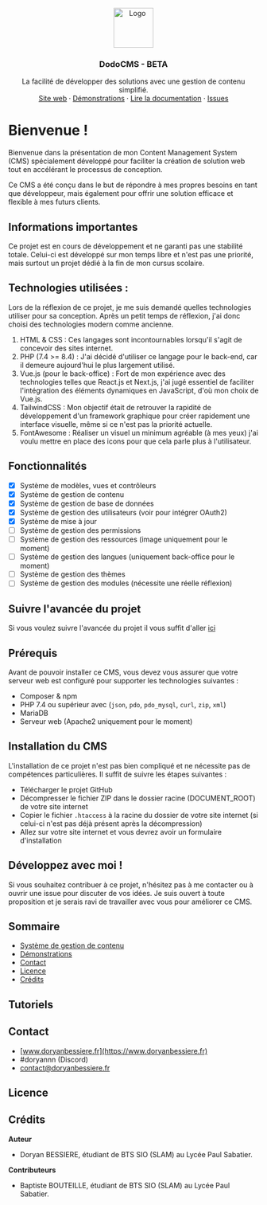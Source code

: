 <br />
<div align="center">
  <a href="https://github.com/othneildrew/Best-README-Template">
    <img src="https://i.ibb.co/tzw8HHt/Microsoft-Fluentui-Emoji-3d-Dodo-3d-1024-2.png" alt="Logo" width="80" height="80">
  </a>

<h3 align="center"><strong>DodoCMS</strong> - BETA</h3>

  <p align="center">
    La facilité de développer des solutions avec une gestion de contenu simplifié.
    <br />
    <a href="https://dodocms.doryanbessiere.fr">Site web</a>
    ·
    <a href="https://github.com/BDoryan/dodocms-mvc">Démonstrations</a>
    ·
    <a href="https://github.com/BDoryan/dodocms-mvc">Lire la documentation</a>
    ·
    <a href="https://github.com/BDoryan/dodocms-mvc/issues">Issues</a>
  </p>
</div>

# Bienvenue !
Bienvenue dans la présentation de mon Content Management System (CMS) spécialement 
développé pour faciliter la création de solution web tout en accélérant le processus de 
conception.

Ce CMS a été conçu dans le but de répondre à mes propres besoins en tant 
que développeur, mais également pour offrir une solution efficace et flexible 
à mes futurs clients.

## Informations importantes

Ce projet est en cours de développement et ne garanti pas une stabilité totale. 
Celui-ci est développé sur mon temps libre et n'est pas une priorité, mais surtout
un projet dédié à la fin de mon cursus scolaire.

## Technologies utilisées :

Lors de la réflexion de ce projet, je me suis demandé quelles technologies utiliser
pour sa conception. Après un petit temps de réflexion, j'ai donc choisi des
technologies modern comme ancienne.

<ol>
    <li>HTML & CSS : Ces langages sont incontournables lorsqu'il s'agit de concevoir des sites internet.</li>
    <li>PHP (7.4 >= 8.4) : J'ai décidé d'utiliser ce langage pour le back-end, car il demeure aujourd'hui le plus largement utilisé.</li>
    <li>Vue.js (pour le back-office) : Fort de mon expérience avec des technologies telles que React.js et Next.js, j'ai jugé essentiel de faciliter l'intégration des éléments dynamiques en JavaScript, d'où mon choix de Vue.js.</li>
    <li>TailwindCSS : Mon objectif était de retrouver la rapidité de développement d'un framework graphique pour créer rapidement une interface visuelle, même si ce n'est pas la priorité actuelle.</li>
    <li>FontAwesome : Réaliser un visuel un minimum agréable (à mes yeux) j'ai voulu mettre en place des icons pour que cela parle plus à l'utilisateur.</li>
</ol>

## Fonctionnalités
- [x] Système de modèles, vues et contrôleurs
- [x] Système de gestion de contenu
- [x] Système de gestion de base de données
- [x] Système de gestion des utilisateurs (voir pour intégrer OAuth2)
- [X] Système de mise à jour 
- [ ] Système de gestion des permissions
- [ ] Système de gestion des ressources (image uniquement pour le moment)
- [ ] Système de gestion des langues (uniquement back-office pour le moment)
- [ ] Système de gestion des thèmes
- [ ] Système de gestion des modules (nécessite une réelle réflexion)

## Suivre l'avancée du projet
Si vous voulez suivre l'avancée du projet il vous suffit d'aller [ici](https://hissing-mink-d0d.notion.site/DodoCMS-6f1cd7c39fad48d1a0e7cd55c83b7fc7?pvs=4)

## Prérequis

Avant de pouvoir installer ce CMS, vous devez vous assurer que votre serveur web est configuré pour supporter les technologies suivantes :
- Composer & npm
- PHP 7.4 ou supérieur avec (`json`, `pdo`, `pdo_mysql`, `curl`, `zip`, `xml`)
- MariaDB
- Serveur web (Apache2 uniquement pour le moment)

## Installation du CMS

L'installation de ce projet n'est pas bien compliqué et ne nécessite pas de compétences particulières. 
Il suffit de suivre les étapes suivantes :
- Télécharger le projet GitHub
- Décompresser le fichier ZIP dans le dossier racine (DOCUMENT_ROOT) de votre site internet
- Copier le fichier `.htaccess` à la racine du dossier de votre site internet (si celui-ci n'est pas déjà présent après la décompression)
- Allez sur votre site internet et vous devrez avoir un formulaire d'installation

## Développez avec moi ! 

Si vous souhaitez contribuer à ce projet, n'hésitez pas à me contacter ou à ouvrir une issue pour discuter de vos idées. 
Je suis ouvert à toute proposition et je serais ravi de travailler avec vous pour améliorer ce CMS. 

## Sommaire
- [Système de gestion de contenu](#système-de-gestion-de-contenu)
- [Démonstrations](#démonstrations)
- [Contact](#contact)
- [Licence](#licence)
- [Crédits](#crédits)

## Tutoriels

## Contact
- [www.doryanbessiere.fr](https://www.doryanbessiere.fr)
- #doryannn (Discord)
- contact@doryanbessiere.fr

## Licence

## Crédits

**Auteur**
- Doryan BESSIERE, étudiant de BTS SIO (SLAM) au Lycée Paul Sabatier.

**Contributeurs**
- Baptiste BOUTEILLE, étudiant de BTS SIO (SLAM) au Lycée Paul Sabatier.